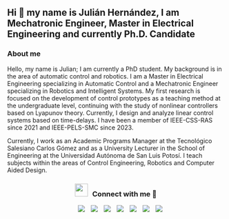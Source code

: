 ## Hi 👋 my name is Julián Hernández, I am Mechatronic Engineer, Master in Electrical Engineering and currently Ph.D. Candidate

<!--
**jhernandezg57/jhernandezg57** is a ✨ _special_ ✨ repository because its `README.md` (this file) appears on your GitHub profile.

Here are some ideas to get you started:

- 🔭 I’m currently working on ...
- 🌱 I’m currently learning ...
- 👯 I’m looking to collaborate on ...
- 🤔 I’m looking for help with ...
- 💬 Ask me about ...
- 📫 How to reach me: ...
- 😄 Pronouns: ...
- ⚡ Fun fact: ...
-->
<p align="center">

### About me

Hello, my name is Julian; I am currently a PhD student. My background is in the area of automatic control and robotics. I am a Master in Electrical Engineering specializing in Automatic Control and a Mechatronic Engineer specializing in Robotics and Intelligent Systems. My first research is focused on the development of control prototypes as a teaching method at the undergraduate level, continuing with the study of nonlinear controllers based on Lyapunov theory. Currently, I design and analyze linear control systems based on time-delays. I have been a member of IEEE-CSS-RAS since 2021 and IEEE-PELS-SMC since 2023.

Currently, I work as an Academic Programs Manager at the Tecnológico Salesiano Carlos Gómez and as a University Lecturer in the School of Engineering at the Universidad Autónoma de San Luis Potosí. I teach subjects within the areas of Control Engineering, Robotics and Computer Aided Design.

<h3 align="center" > <img src="https://media.giphy.com/media/iY8CRBdQXODJSCERIr/giphy.gif" width="30" height="30" style="margin-right: 10px;">Connect with me 🤝 </h3>

<!--
<p align="center">

 <div align="center"  class="icons-social" style="margin-left: 10px;">
        <a style="margin-left: 10px;"  target="_blank" href="https://www.linkedin.com/in/jhernandezg/">
			<img src="https://img.icons8.com/doodle/40/000000/linkedin--v2.png"></a>
        <a style="margin-left: 10px;" target="_blank" href="https://instagram.com/jhernandezg_">
			<img src="https://img.icons8.com/doodle/40/000000/instagram-new--v2.png"></a>
		<a style="margin-left: 10px;" target="_blank" href="https://twitter.com/jhernandezg_">
			<img src="https://img.icons8.com/doodle/1x/twitter-squared--v2.png" ></a>
		<a style="margin-left: 10px;" target="_blank" href="https://www.youtube.com/channel/UChldlkqgrEYJ744Xz8wBcWQ">
				<img src="https://img.icons8.com/doodle/1x/youtube--v2.png" ></a>
      </div>

</p>
-->
<p align="center">

 <div align="center"  class="icons-social" style="margin-left: 10px;">
    <a style="margin-left: 10px;"  target="_blank" href="https://www.linkedin.com/in/jhernandezg/">
	<img src="https://img.icons8.com/?size=50&id=wjmIz86BWbyf&format=png&color=000000"></a>
    <a style="margin-left: 10px;" target="_blank" href="https://instagram.com/jhernandezg_">
	<img src="https://img.icons8.com/?size=50&id=ZRiAFreol5mE&format=png&color=000000"></a>
    <a style="margin-left: 10px;" target="_blank" href="https://twitter.com/jhernandezg_">
	<img src="https://img.icons8.com/?size=50&id=ClbD5JTFM7FA&format=png&color=000000" ></a>
    <a style="margin-left: 10px;" target="_blank" href="https://www.youtube.com/channel/UChldlkqgrEYJ744Xz8wBcWQ">
	<img src="https://img.icons8.com/?size=50&id=19318&format=png&color=000000" ></a>
    <a style="margin-left: 10px;" target="_blank" href="https://orcid.org/0000-0001-7833-739X">
	<img src="https://img.icons8.com/?size=50&id=ve6L0KkSotok&format=png&color=000000" ></a>
   <a style="margin-left: 10px;" target="_blank" href="https://www.researchgate.net/profile/Julian-Alejandro-Hernandez-Gallardo">
	<img src="https://img.icons8.com/?size=40&id=6vIfovl5jSWI&format=png&color=000000" ></a>
   <a style="margin-left: 10px;" target="_blank" href="https://sites.google.com/view/jhernandezg">
	<img src="https://img.icons8.com/?size=50&id=Jan95WujfAel&format=png&color=000000" ></a>
    </div>

</p>
